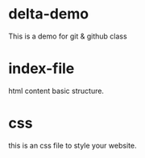 # delta-demo
This is a demo for git &amp; github class
# index-file
html content basic structure.
# css
this is an css file to style your website.
